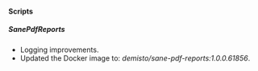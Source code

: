 
#### Scripts
##### SanePdfReports
- Logging improvements.
- Updated the Docker image to: *demisto/sane-pdf-reports:1.0.0.61856*.
